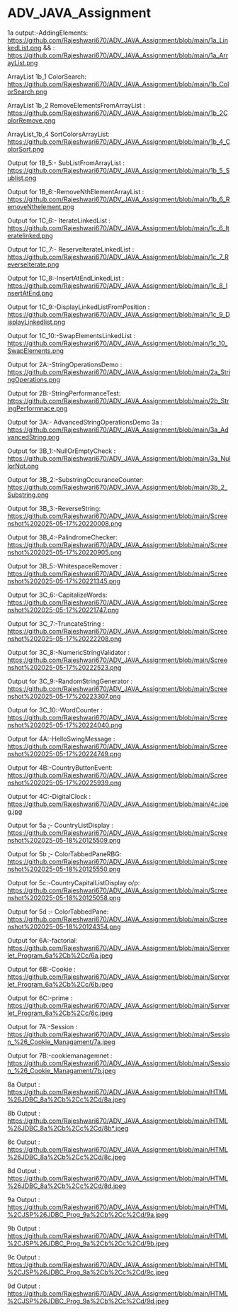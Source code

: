 # ADV_JAVA_Assignment

1a output:-AddingElements: https://github.com/Rajeshwari670/ADV_JAVA_Assignment/blob/main/1a_LinkedList.png
&&  : https://github.com/Rajeshwari670/ADV_JAVA_Assignment/blob/main/1a_ArrayList.png

 ArrayList 1b_1 ColorSearch: https://github.com/Rajeshwari670/ADV_JAVA_Assignment/blob/main/1b_ColorSearch.png
 
ArrayList 1b_2 RemoveElementsFromArrayList : https://github.com/Rajeshwari670/ADV_JAVA_Assignment/blob/main/1b_2ColorRemove.png

ArrayList_1b_4 SortColorsArrayList: https://github.com/Rajeshwari670/ADV_JAVA_Assignment/blob/main/1b_4_ColorSort.png

Output for 1B_5:- SubListFromArrayList : https://github.com/Rajeshwari670/ADV_JAVA_Assignment/blob/main/1b_5_Sublist.png

Output for 1B_6:-RemoveNthElementArrayList : https://github.com/Rajeshwari670/ADV_JAVA_Assignment/blob/main/1b_6_RemoveNthelement.png

Output for 1C_6:- IterateLinkedList : https://github.com/Rajeshwari670/ADV_JAVA_Assignment/blob/main/1c_6_Iteratelinked.png
  
Output for 1C_7:- ReserveIterateLinkedList : https://github.com/Rajeshwari670/ADV_JAVA_Assignment/blob/main/1c_7_ReverseIterate.png

Output for 1C_8:-InsertAtEndLinkedList : https://github.com/Rajeshwari670/ADV_JAVA_Assignment/blob/main/1c_8_InsertAtEnd.png

Output for 1C_9:-DisplayLinkedListFromPosition : https://github.com/Rajeshwari670/ADV_JAVA_Assignment/blob/main/1c_9_DisplayLinkedlist.png

Output for 1C_10:-SwapElementsLinkedList : https://github.com/Rajeshwari670/ADV_JAVA_Assignment/blob/main/1c_10_SwapElements.png

Output for 2A:-StringOperationsDemo : https://github.com/Rajeshwari670/ADV_JAVA_Assignment/blob/main/2a_StringOperations.png

Output for 2B:-StringPerformanceTest: https://github.com/Rajeshwari670/ADV_JAVA_Assignment/blob/main/2b_StringPerformnace.png

Output for 3A:- AdvancedStringOperationsDemo 3a : https://github.com/Rajeshwari670/ADV_JAVA_Assignment/blob/main/3a_AdvancedString.png
 
Output for 3B_1:-NullOrEmptyCheck : https://github.com/Rajeshwari670/ADV_JAVA_Assignment/blob/main/3a_NullorNot.png

Output for 3B_2:-SubstringOccuranceCounter: https://github.com/Rajeshwari670/ADV_JAVA_Assignment/blob/main/3b_2_Substring.png
  
Output for 3B_3:-ReverseString: https://github.com/Rajeshwari670/ADV_JAVA_Assignment/blob/main/Screenshot%202025-05-17%20220008.png

Output for 3B_4:-PalindromeChecker: https://github.com/Rajeshwari670/ADV_JAVA_Assignment/blob/main/Screenshot%202025-05-17%20220905.png
  
Output for 3B_5:-WhitespaceRemover  : https://github.com/Rajeshwari670/ADV_JAVA_Assignment/blob/main/Screenshot%202025-05-17%20221345.png

Output for 3C_6:-CapitalizeWords: https://github.com/Rajeshwari670/ADV_JAVA_Assignment/blob/main/Screenshot%202025-05-17%20221747.png
  
Output for 3C_7:-TruncateString : https://github.com/Rajeshwari670/ADV_JAVA_Assignment/blob/main/Screenshot%202025-05-17%20222208.png

Output for 3C_8:-NumericStringValidator  : https://github.com/Rajeshwari670/ADV_JAVA_Assignment/blob/main/Screenshot%202025-05-17%20222523.png

Output for 3C_9:-RandomStringGenerator  : https://github.com/Rajeshwari670/ADV_JAVA_Assignment/blob/main/Screenshot%202025-05-17%20223307.png

Output for 3C_10:-WordCounter : https://github.com/Rajeshwari670/ADV_JAVA_Assignment/blob/main/Screenshot%202025-05-17%20224040.png

Output for 4A:-HelloSwingMessage  : https://github.com/Rajeshwari670/ADV_JAVA_Assignment/blob/main/Screenshot%202025-05-17%20224749.png

Output for 4B:-CountryButtonEvent: https://github.com/Rajeshwari670/ADV_JAVA_Assignment/blob/main/Screenshot%202025-05-17%20225939.png
  
Output for 4C:-DigitalClock : https://github.com/Rajeshwari670/ADV_JAVA_Assignment/blob/main/4c.jpeg.jpg

Output for 5a ;- CountryListDisplay : https://github.com/Rajeshwari670/ADV_JAVA_Assignment/blob/main/Screenshot%202025-05-18%20125509.png

Output for 5b ;- ColorTabbedPaneRBG: https://github.com/Rajeshwari670/ADV_JAVA_Assignment/blob/main/Screenshot%202025-05-18%20125550.png

Output for 5c:-CountryCapitalListDisplay o/p: https://github.com/Rajeshwari670/ADV_JAVA_Assignment/blob/main/Screenshot%202025-05-18%20125058.png

Output for 5d :- ColorTabbedPane: https://github.com/Rajeshwari670/ADV_JAVA_Assignment/blob/main/Screenshot%202025-05-18%20124354.png

Output for 6A:-factorial: https://github.com/Rajeshwari670/ADV_JAVA_Assignment/blob/main/Serverlet_Program_6a%2Cb%2Cc/6a.jpeg
 
Output for 6B:-Cookie : https://github.com/Rajeshwari670/ADV_JAVA_Assignment/blob/main/Serverlet_Program_6a%2Cb%2Cc/6b.jpeg

Output for 6C:-prime   : https://github.com/Rajeshwari670/ADV_JAVA_Assignment/blob/main/Serverlet_Program_6a%2Cb%2Cc/6c.jpeg

Output for 7A:-Session : https://github.com/Rajeshwari670/ADV_JAVA_Assignment/blob/main/Session_%26_Cookie_Managament/7a.jpeg

Output for 7B:-cookiemanagemnet : 
  https://github.com/Rajeshwari670/ADV_JAVA_Assignment/blob/main/Session_%26_Cookie_Managament/7b.jpeg

8a Output : https://github.com/Rajeshwari670/ADV_JAVA_Assignment/blob/main/HTML%26JDBC_8a%2Cb%2Cc%2Cd/8a.jpeg

8b Output : https://github.com/Rajeshwari670/ADV_JAVA_Assignment/blob/main/HTML%26JDBC_8a%2Cb%2Cc%2Cd/8b*.jpeg

8c Output : https://github.com/Rajeshwari670/ADV_JAVA_Assignment/blob/main/HTML%26JDBC_8a%2Cb%2Cc%2Cd/8c.jpeg

8d Output : https://github.com/Rajeshwari670/ADV_JAVA_Assignment/blob/main/HTML%26JDBC_8a%2Cb%2Cc%2Cd/8d.jpeg

9a Output : https://github.com/Rajeshwari670/ADV_JAVA_Assignment/blob/main/HTML%2CJSP%26JDBC_Prog_9a%2Cb%2Cc%2Cd/9a.jpeg

9b Output : https://github.com/Rajeshwari670/ADV_JAVA_Assignment/blob/main/HTML%2CJSP%26JDBC_Prog_9a%2Cb%2Cc%2Cd/9b.jpeg

9c Output : https://github.com/Rajeshwari670/ADV_JAVA_Assignment/blob/main/HTML%2CJSP%26JDBC_Prog_9a%2Cb%2Cc%2Cd/9c.jpeg

9d Output : https://github.com/Rajeshwari670/ADV_JAVA_Assignment/blob/main/HTML%2CJSP%26JDBC_Prog_9a%2Cb%2Cc%2Cd/9d.jpeg










